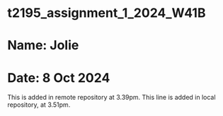 # t2195_assignment_1_2024_W41B

# Name: Jolie

# Date: 8 Oct 2024

This is added in remote repository at 3.39pm.
This line is added in local repository, at 3.51pm.
